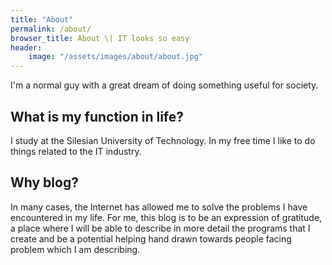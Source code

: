 ```yaml
---
title: "About"
permalink: /about/
browser_title: About \| IT looks so easy
header:
    image: "/assets/images/about/about.jpg"
---
```


I'm a normal guy with a great dream of doing something useful for society. 

## What is my function in life?
I study at the Silesian University of Technology. In my free time I like to do things related to the IT industry.

## Why blog?
In many cases, the Internet has allowed me to solve the problems I have encountered in my life. For me, this blog is to be an expression of gratitude, a place where I will be able to describe in more detail the programs that I create and be a potential helping hand drawn towards people facing problem which I am describing.